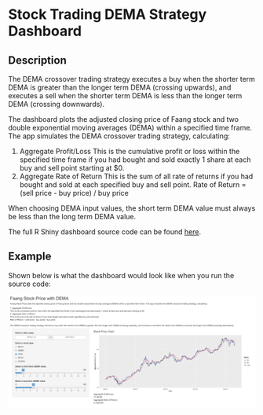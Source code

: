 # Stock Trading DEMA Strategy Dashboard 

## Description
The DEMA crossover trading strategy executes a buy when the shorter term DEMA is greater than the longer term DEMA (crossing upwards), and executes a sell when the shorter term DEMA is less than the longer term DEMA (crossing downwards).

The dashboard plots the adjusted closing price of Faang stock and two double exponential moving averages (DEMA) within a specified time frame. The app simulates the DEMA crossover trading strategy, calculating:

1. Aggregate Profit/Loss
This is the cumulative profit or loss within the specified time frame if you had bought and sold exactly 1 share at each buy and sell point starting at $0.
2. Aggregate Rate of Return
This is the sum of all rate of returns if you had bought and sold at each specified buy and sell point.
Rate of Return = (sell price - buy price) / buy price

When choosing DEMA input values, the short term DEMA value must always be less than the long term DEMA value.

The full R Shiny dashboard source code can be found [here](https://github.com/trevorkwan/Stock-Trading-Strategy-Project-STAT-545/blob/main/src/app.R).

## Example
Shown below is what the dashboard would look like when you run the source code:

![alt text](https://raw.githubusercontent.com/trevorkwan/Stock-Trading-Strategy-Project-STAT-545/main/src/dema_faang_pic.png)

